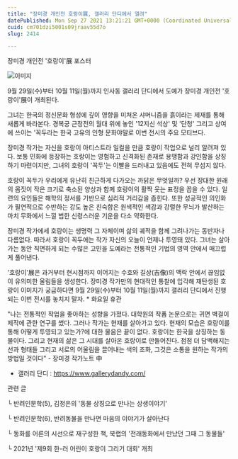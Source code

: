 ```yaml
---
title: "장미경 개인전 호랑이展, 갤러리 단디에서 열려"
datePublished: Mon Sep 27 2021 13:21:21 GMT+0000 (Coordinated Universal Time)
cuid: cm701dzi5001s09jraav55d7o
slug: 2414

---
```



장미경 개인전 '호랑이'展 포스터

![이미지](https://cdn.hashnode.com/res/hashnode/image/upload/v1739251416790/811ae298-9e25-4cd0-aabe-4f74dfe4d14f.jpeg)

9월 29일(수)부터 10월 11일(월)까지 인사동 갤러리 단디에서 도예가 장미경 개인전 '호랑이'展이 개최된다.

그녀는 한국의 정신문화 형성에 깊이 영향을 미쳐온 샤머니즘을 흙이라는 제재를 통해 새롭게 바라본다. 경복궁 근정전의 월대 위에 놓인 '12지신 석상' 및 '단청' 그리고 상여에 쓰이는 '꼭두라는 한국 고유의 인형 문화야말로 이번 전시의 주요 모티브다.

장미경 작가는 자신을 호랑이 아티스트라 일컬을 만큼 호랑이 작업으로 널리 알려져 있다. 보통 민화에 등장하는 호랑이는 영험하고 신격화된 존재로 용맹함과 강인함을 상징하기 마련이지만, 그녀의 호랑이 '꼭두'는 이빨을 드러내고 있음에도 전혀 무섭지 않다.

호랑이 꼭두가 우리에게 유난히 친근하게 다가오는 까닭은 무엇일까? 우선 장대한 원래의 몸짓이 작은 크기로 축소된 양상과 함께 호랑이의 활짝 웃는 표정을 꼽을 수 있다. 일련의 요인들은 해학의 정서를 기반으로 심리적 거리감을 좁힌다. 또한 성공적인 의인화가 필연적으로 수반하는 강도 높은 친숙함은 원색적인 색감과 강렬한 무늬가 발산하는 마치 무화에서 느낄 법한 신령스러운 기운을 다소 약화한다.

장미경 작가에세 호랑이는 생명력 그 자체이며 삶의 궤적을 함께 그려나가는 동반자나 다름없다. 따라서 호랑이 꼭두에는 작가 자신의 오늘이 언제나 투영돼 있다. 그녀는 살아가는 동안 직면하게 되는 수많은 고민을 도예라는 전통적인 기법의 영역 안에서 매끄럽게 풀어낸다.

'호랑이'展은 과거부터 현시점까지 이어지는 수호와 길상(吉像)의 맥락 안에서 끊임없이 유의미한 울림들을 생성한다. 장미경 작가만의 현대적인 통찰에 입각해 재탄생된 호랑이 이미지가 궁금하다면 9월 29일(수)부터 10월 11일(월)까지 갤러리 단디에서 진행되는 이번 전시를 놓치지 말자. * 화요일 휴관

"나는 전통적인 작업을 좋아하는 성향을 가졌다. 대학원의 작품 논문으로는 귀면 벽걸이 제작에 관한 연구를 썼다. 그러나 작가는 현재를 살아가고 있다. 현재의 모습은 호랑이를 통해 어떻게 투영되고 있는가?에 대한 물음은 끝이 없다. 호랑이는 한국을 상징하는 동물이다. 그리고 현재의 삶은 그 시대를 살아온 호랑이로 만들어진다. 점점 더 담백해지는 선과 형태들 그리고 서로의 어울림을 끌어내는 색의 조화, 그것은 소통을 원하는 작가의 방법일 것이다" - 장미경 작가노트 中

- 갤러리 단디 : https://www.gallerydandy.com/

관련 글

└ 반려인문학(5), 김정은의 '동물 상징으로 만나는 상생이야기'

└ 반려인문학(6), 반려동물을 만나면 마음의 이야기가 살아난다

└ 동화를 어른의 시선으로 재구성한 책, 북랩의 '전래동화에서 만났던 그때 그 동물들'

└ 2021년 '제9회 한-러 어린이 호랑이 그리기 대회' 개최